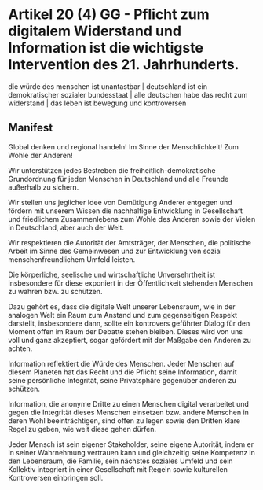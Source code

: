 # Artikel 20 (4) GG - Pflicht zum digitalem Widerstand und Information ist die wichtigste Intervention des 21. Jahrhunderts.

die würde des menschen ist unantastbar | deutschland ist ein demokratischer sozialer bundesstaat | alle deutschen habe das recht zum widerstand | das leben ist bewegung und kontroversen


## Manifest

Global denken und regional handeln! Im Sinne der Menschlichkeit! Zum Wohle der Anderen!

Wir unterstützen jedes Bestreben die freiheitlich-demokratische Grundordnung für jeden Menschen in Deutschland und alle Freunde außerhalb zu sichern.

Wir stellen uns jeglicher Idee von Demütigung Anderer entgegen und fördern mit unserem Wissen die nachhaltige Entwicklung in Gesellschaft und friedlichem Zusammenlebens zum Wohle des Anderen sowie der Vielen in Deutschland, aber auch der Welt.

Wir respektieren die Autorität der Amtsträger, der Menschen, die politische Arbeit im Sinne des Gemeinwesen und zur Entwicklung von sozial menschenfreundlichem Umfeld leisten.

Die körperliche, seelische und wirtschaftliche Unversehrtheit ist insbesondere für diese exponiert in der Öffentlichkeit stehenden Menschen zu wahren bzw. zu schützen.

Dazu gehört es, dass die digitale Welt unserer Lebensraum, wie in der analogen Welt ein Raum zum Anstand und zum gegenseitigen Respekt darstellt, insbesondere dann, sollte ein kontrovers geführter Dialog für den Moment offen im Raum der Debatte stehen bleiben. Dieses wird von uns voll und ganz akzeptiert, sogar gefördert mit der Maßgabe den Anderen zu achten.

Information reflektiert die Würde des Menschen. Jeder Menschen auf diesem Planeten hat das Recht und die Pflicht seine Information, damit seine persönliche Integrität, seine Privatsphäre gegenüber anderen zu schützen.

Information, die anonyme Dritte zu einen Menschen digital verarbeitet und gegen die Integrität dieses Menschen einsetzen bzw. andere Menschen in deren Wohl beeinträchtigen, sind offen zu legen sowie den Dritten klare Regel zu geben, wie weit diese gehen dürfen.

Jeder Mensch ist sein eigener Stakeholder, seine eigene Autorität, indem er in seiner Wahrnehmung vertrauen kann und gleichzeitig seine Kompetenz in den Lebensraum, die Familie, sein nächstes soziales Umfeld und sein Kollektiv integriert in einer Gesellschaft mit Regeln sowie kulturellen Kontroversen einbringen soll.
